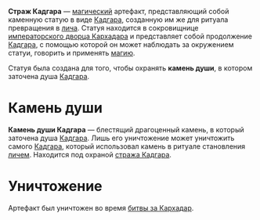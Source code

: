 **Страж Кадгара** — [магический](Магия) артефакт, представляющий собой каменную статую в виде [Кадгара](Кадгар%20Бессмертный.md), созданную им же для ритуала превращения в [лича](Лич). Статуя находится в сокровищнице [императорского дворца Кархадара](Древний%20Кархадар#Императорский%20Дворец) и представляет собой продолжение [Кадгара](Кадгар%20Бессмертный.md), с помощью которой он может наблюдать за окружением статуи, говорить и применять [магию](Магия). 

Статуя была создана для того, чтобы охранять **камень души**, в котором заточена душа [Кадгара](Кадгар%20Бессмертный.md).
# Камень души
**Камень души Кадгара** — блестящий драгоценный камень, в который заточена душа [Кадгара](Кадгар%20Бессмертный.md). Лишь его уничтожение может уничтожить самого [Кадгара](Кадгар%20Бессмертный.md), который использовал камень в ритуале становления [личем](Лич). Находится под охраной [стража Кадгара](Страж%20Кадгара).

# Уничтожение
Артефакт был уничтожен во время [битвы за Кархадар](Битва%20за%20Кархадар). 